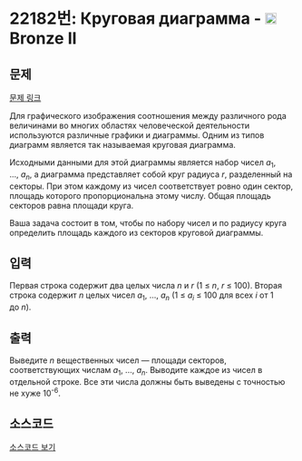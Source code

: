 # 22182번: Круговая диаграмма - <img src="https://static.solved.ac/tier_small/4.svg" style="height:20px" /> Bronze II

<!-- performance -->

<!-- 문제 제출 후 깃허브에 푸시를 했을 때 제출한 코드의 성능이 입력될 공간입니다.-->

<!-- end -->

## 문제

[문제 링크](https://boj.kr/22182)


<p>Для графического изображения соотношения между различного рода величинами во многих областях человеческой деятельности используются различные графики и диаграммы. Одним из типов диаграмм является так называемая круговая диаграмма.</p>

<p>Исходными данными для этой диаграммы является набор чисел&nbsp;<i>a</i><sub>1</sub>, ...,&nbsp;<i>a<sub>n</sub></i>, а диаграмма представляет собой круг радиуса&nbsp;<i>r</i>, разделенный на секторы. При этом каждому из чисел соответствует ровно один сектор, площадь которого пропорциональна этому числу. Общая площадь секторов равна площади круга.</p>

<p>Ваша задача состоит в том, чтобы по набору чисел и по радиусу круга определить площадь каждого из секторов круговой диаграммы.</p>



## 입력


<p>Первая строка содержит два целых числа&nbsp;<i>n</i>&nbsp;и&nbsp;<i>r</i>&nbsp;(1&nbsp;≤&nbsp;<i>n</i>,&nbsp;<i>r</i>&nbsp;≤&nbsp;100). Вторая строка содержит&nbsp;<i>n</i>&nbsp;целых чисел&nbsp;<i>a</i><sub>1</sub>, ...,&nbsp;<i>a<sub>n</sub></i>&nbsp;(1&nbsp;≤&nbsp;<i>a<sub>i</sub></i>&nbsp;≤&nbsp;100 для всех&nbsp;<i>i</i>&nbsp;от 1 до&nbsp;<i>n</i>).</p>



## 출력


<p>Выведите&nbsp;<i>n</i>&nbsp;вещественных чисел — площади секторов, соответствующих числам&nbsp;<i>a</i><sub>1</sub>, ...,&nbsp;<i>a<sub>n</sub></i>. Выводите каждое из чисел в отдельной строке. Все эти числа должны быть выведены с точностью не хуже 10<sup>-6</sup>.</p>



## 소스코드

[소스코드 보기](Круговая%20диаграмма.py)